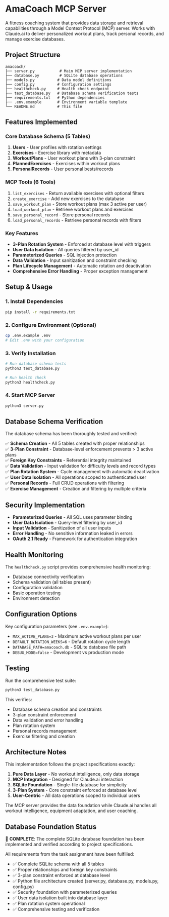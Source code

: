 # AmaCoach MCP Server

A fitness coaching system that provides data storage and retrieval capabilities through a Model Context Protocol (MCP) server. Works with Claude.ai to deliver personalized workout plans, track personal records, and manage exercise databases.

## Project Structure

```
amacoach/
├── server.py           # Main MCP server implementation
├── database.py         # SQLite database operations  
├── models.py          # Data model definitions
├── config.py          # Configuration settings
├── healthcheck.py     # Health check endpoint
├── test_database.py   # Database schema verification tests
├── requirements.txt   # Python dependencies
├── .env.example       # Environment variable template
└── README.md          # This file
```

## Features Implemented

### Core Database Schema (5 Tables)

1. **Users** - User profiles with rotation settings
2. **Exercises** - Exercise library with metadata
3. **WorkoutPlans** - User workout plans with 3-plan constraint
4. **PlannedExercises** - Exercises within workout plans
5. **PersonalRecords** - User personal bests/records

### MCP Tools (6 Tools)

1. `list_exercises` - Return available exercises with optional filters
2. `create_exercise` - Add new exercises to the database
3. `save_workout_plan` - Store workout plans (max 3 active per user)
4. `load_workout_plan` - Retrieve workout plans and exercises
5. `save_personal_record` - Store personal records
6. `load_personal_records` - Retrieve personal records with filters

### Key Features

- **3-Plan Rotation System** - Enforced at database level with triggers
- **User Data Isolation** - All queries filtered by user_id
- **Parameterized Queries** - SQL injection protection
- **Data Validation** - Input sanitization and constraint checking
- **Plan Lifecycle Management** - Automatic rotation and deactivation
- **Comprehensive Error Handling** - Proper exception management

## Setup & Usage

### 1. Install Dependencies

```bash
pip install -r requirements.txt
```

### 2. Configure Environment (Optional)

```bash
cp .env.example .env
# Edit .env with your configuration
```

### 3. Verify Installation

```bash
# Run database schema tests
python3 test_database.py

# Run health check
python3 healthcheck.py
```

### 4. Start MCP Server

```bash
python3 server.py
```

## Database Schema Verification

The database schema has been thoroughly tested and verified:

✅ **Schema Creation** - All 5 tables created with proper relationships  
✅ **3-Plan Constraint** - Database-level enforcement prevents > 3 active plans  
✅ **Foreign Key Constraints** - Referential integrity maintained  
✅ **Data Validation** - Input validation for difficulty levels and record types  
✅ **Plan Rotation System** - Cycle management with automatic deactivation  
✅ **User Data Isolation** - All operations scoped to authenticated user  
✅ **Personal Records** - Full CRUD operations with filtering  
✅ **Exercise Management** - Creation and filtering by multiple criteria  

## Security Implementation

- **Parameterized Queries** - All SQL uses parameter binding
- **User Data Isolation** - Query-level filtering by user_id
- **Input Validation** - Sanitization of all user inputs
- **Error Handling** - No sensitive information leaked in errors
- **OAuth 2.1 Ready** - Framework for authentication integration

## Health Monitoring

The `healthcheck.py` script provides comprehensive health monitoring:

- Database connectivity verification
- Schema validation (all tables present)
- Configuration validation
- Basic operation testing
- Environment detection

## Configuration Options

Key configuration parameters (see `.env.example`):

- `MAX_ACTIVE_PLANS=3` - Maximum active workout plans per user
- `DEFAULT_ROTATION_WEEKS=6` - Default rotation cycle length
- `DATABASE_PATH=amacoach.db` - SQLite database file path
- `DEBUG_MODE=false` - Development vs production mode

## Testing

Run the comprehensive test suite:

```bash
python3 test_database.py
```

This verifies:
- Database schema creation and constraints
- 3-plan constraint enforcement
- Data validation and error handling
- Plan rotation system
- Personal records management
- Exercise filtering and creation

## Architecture Notes

This implementation follows the project specifications exactly:

1. **Pure Data Layer** - No workout intelligence, only data storage
2. **MCP Integration** - Designed for Claude.ai interaction
3. **SQLite Foundation** - Single-file database for simplicity
4. **3-Plan System** - Core constraint enforced at database level
5. **User-Centric** - All data operations scoped to individual users

The MCP server provides the data foundation while Claude.ai handles all workout intelligence, equipment adaptation, and user coaching.

## Database Foundation Status

🎉 **COMPLETE**: The complete SQLite database foundation has been implemented and verified according to project specifications.

All requirements from the task assignment have been fulfilled:
- ✅ Complete SQLite schema with all 5 tables
- ✅ Proper relationships and foreign key constraints  
- ✅ 3-plan constraint enforced at database level
- ✅ Python file architecture created (server.py, database.py, models.py, config.py)
- ✅ Security foundation with parameterized queries
- ✅ User data isolation built into database layer
- ✅ Plan rotation system operational
- ✅ Comprehensive testing and verification